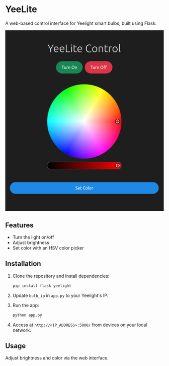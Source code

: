 # YeeLite

A web-based control interface for Yeelight smart bulbs, built using Flask.

![YeeLite Interface](assets/screenshot.png)

## Features

- Turn the light on/off
- Adjust brightness
- Set color with an HSV color picker
  
## Installation

1. Clone the repository and install dependencies:
    ```bash
    pip install flask yeelight
    ```

2. Update `bulb_ip` in `app.py` to your Yeelight's IP.

3. Run the app:
    ```bash
    python app.py
    ```

4. Access at `http://<IP_ADDRESS>:5000/` from devices on your local network.

## Usage

Adjust brightness and color via the web interface.
